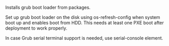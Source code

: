 Installs grub boot loader from packages.

Set up grub boot loader on the disk using os-refresh-config when system boot
up and enables boot from HDD. This needs at least one PXE boot after deployment
to work properly.

In case Grub serial terminal support is needed, use serial-console element.
